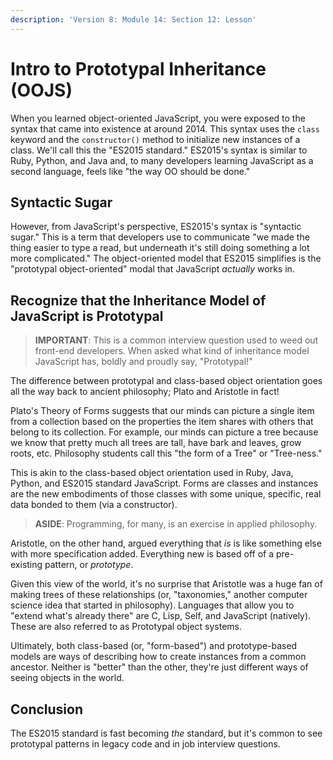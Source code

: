 ```yaml
---
description: 'Version 8: Module 14: Section 12: Lesson'
---
```


# Intro to Prototypal Inheritance \(OOJS\)

When you learned object-oriented JavaScript, you were exposed to the syntax that came into existence at around 2014. This syntax uses the `class` keyword and the `constructor()` method to initialize new instances of a class. We'll call this the "ES2015 standard." ES2015's syntax is similar to Ruby, Python, and Java and, to many developers learning JavaScript as a second language, feels like "the way OO should be done."

## Syntactic Sugar

However, from JavaScript's perspective, ES2015's syntax is "syntactic sugar." This is a term that developers use to communicate "we made the thing easier to type a read, but underneath it's still doing something a lot more complicated." The object-oriented model that ES2015 simplifies is the "prototypal object-oriented" modal that JavaScript _actually_ works in.

## Recognize that the Inheritance Model of JavaScript is Prototypal

> **IMPORTANT**: This is a common interview question used to weed out front-end developers. When asked what kind of inheritance model JavaScript has, boldly and proudly say, "Prototypal!"

The difference between prototypal and class-based object orientation goes all the way back to ancient philosophy; Plato and Aristotle in fact!

Plato's Theory of Forms suggests that our minds can picture a single item from a collection based on the properties the item shares with others that belong to its collection. For example, our minds can picture a tree because we know that pretty much all trees are tall, have bark and leaves, grow roots, etc. Philosophy students call this "the form of a Tree" or "Tree-ness."

This is akin to the class-based object orientation used in Ruby, Java, Python, and ES2015 standard JavaScript. Forms are classes and instances are the new embodiments of those classes with some unique, specific, real data bonded to them \(via a constructor\).

> **ASIDE**: Programming, for many, is an exercise in applied philosophy.

Aristotle, on the other hand, argued everything that _is_ is like something else with more specification added. Everything new is based off of a pre-existing pattern, or _prototype_.

Given this view of the world, it's no surprise that Aristotle was a huge fan of making trees of these relationships \(or, "taxonomies," another computer science idea that started in philosophy\). Languages that allow you to "extend what's already there" are C, Lisp, Self, and JavaScript \(natively\). These are also referred to as Prototypal object systems.

Ultimately, both class-based \(or, "form-based"\) and prototype-based models are ways of describing how to create instances from a common ancestor. Neither is "better" than the other, they're just different ways of seeing objects in the world.

## Conclusion

The ES2015 standard is fast becoming _the_ standard, but it's common to see prototypal patterns in legacy code and in job interview questions.

